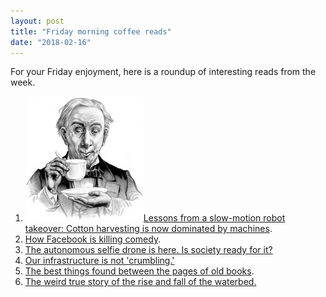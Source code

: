 ```yaml
---
layout: post
title: "Friday morning coffee reads"
date: "2018-02-16"
---
```


For your Friday enjoyment, here is a roundup of interesting reads from the week.

1. ![](/assets/images/3b50391u-Edit-800-189x200.jpg)[Lessons from a slow-motion robot takeover: Cotton harvesting is now dominated by machines](https://www.bloomberg.com/view/articles/2018-02-09/lessons-from-a-slow-motion-robot-takeover?utm_content=buffer5654d&utm_medium=social&utm_source=twitter.com&utm_campaign=buffer).
2. [How Facebook is killing comedy](http://splitsider.com/2018/02/how-facebook-is-killing-comedy/).
3. [The autonomous selfie drone is here. Is society ready for it?](https://www.nytimes.com/interactive/2018/02/13/technology/skydio-autonomous-drones.html?hp&action=click&pgtype=Homepage)
4. [Our infrastructure is not 'crumbling.'](https://www.creators.com/read/david-harsanyi/02/18/our-infrastructure-is-not-crumbling-repeat-our-infrastructure-is-not-crumbling)
5. [The best things found between the pages of old books](https://www.atlasobscura.com/articles/surprising-discoveries-pages-old-books).
6. [The weird true story of the rise and fall of the waterbed.](https://www.apartmenttherapy.com/waterbed-history-rise-fall-255635)
